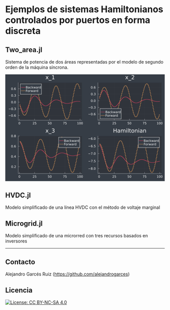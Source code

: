 # Ejemplos de sistemas Hamiltonianos controlados por puertos en forma discreta

## Two_area.jl

Sistema de potencia de dos áreas representadas por el modelo de segundo orden de la máquina síncrona.


![](plot_two_areas.svg)

## HVDC.jl

Modelo simplificado de una línea HVDC con el método de voltaje marginal

## Microgrid.jl

Modelo simplificado de una microrred con tres recursos basados en inversores



---
## Contacto

Alejandro Garcés Ruiz
(https://github.com/alejandrogarces)

## Licencia

[![License: CC BY-NC-SA 4.0](https://img.shields.io/badge/License-CC_BY--NC--SA_4.0-lightgrey.svg)](https://creativecommons.org/licenses/by-nc-sa/4.0/)

